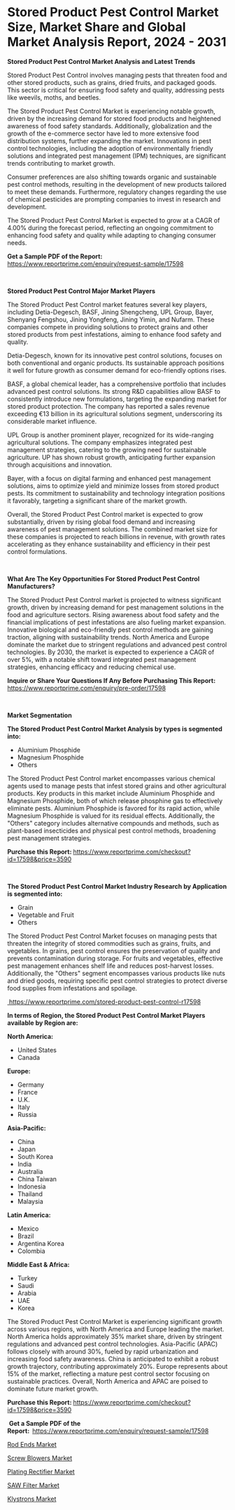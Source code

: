 <p><h1>Stored Product Pest Control Market Size, Market Share and Global Market Analysis Report, 2024 - 2031</h1></p><p><strong>Stored Product Pest Control Market Analysis and Latest Trends</strong></p>
<p><p>Stored Product Pest Control involves managing pests that threaten food and other stored products, such as grains, dried fruits, and packaged goods. This sector is critical for ensuring food safety and quality, addressing pests like weevils, moths, and beetles.</p><p>The Stored Product Pest Control Market is experiencing notable growth, driven by the increasing demand for stored food products and heightened awareness of food safety standards. Additionally, globalization and the growth of the e-commerce sector have led to more extensive food distribution systems, further expanding the market. Innovations in pest control technologies, including the adoption of environmentally friendly solutions and integrated pest management (IPM) techniques, are significant trends contributing to market growth.</p><p>Consumer preferences are also shifting towards organic and sustainable pest control methods, resulting in the development of new products tailored to meet these demands. Furthermore, regulatory changes regarding the use of chemical pesticides are prompting companies to invest in research and development.</p><p>The Stored Product Pest Control Market is expected to grow at a CAGR of 4.00% during the forecast period, reflecting an ongoing commitment to enhancing food safety and quality while adapting to changing consumer needs.</p></p>
<p><strong>Get a Sample PDF of the Report:&nbsp;</strong> <a href="https://www.reportprime.com/enquiry/request-sample/17598?utm_campaign=904&utm_medium=2&utm_source=Github&utm_content=ia&utm_term=19112024&utm_id=stored-product-pest-control">https://www.reportprime.com/enquiry/request-sample/17598</a></p>
<p>&nbsp;</p>
<p><strong>Stored Product Pest Control Major Market Players</strong></p>
<p><p>The Stored Product Pest Control market features several key players, including Detia-Degesch, BASF, Jining Shengcheng, UPL Group, Bayer, Shenyang Fengshou, Jining Yongfeng, Jining Yimin, and Nufarm. These companies compete in providing solutions to protect grains and other stored products from pest infestations, aiming to enhance food safety and quality.</p><p>Detia-Degesch, known for its innovative pest control solutions, focuses on both conventional and organic products. Its sustainable approach positions it well for future growth as consumer demand for eco-friendly options rises.</p><p>BASF, a global chemical leader, has a comprehensive portfolio that includes advanced pest control solutions. Its strong R&D capabilities allow BASF to consistently introduce new formulations, targeting the expanding market for stored product protection. The company has reported a sales revenue exceeding €13 billion in its agricultural solutions segment, underscoring its considerable market influence.</p><p>UPL Group is another prominent player, recognized for its wide-ranging agricultural solutions. The company emphasizes integrated pest management strategies, catering to the growing need for sustainable agriculture. UP has shown robust growth, anticipating further expansion through acquisitions and innovation.</p><p>Bayer, with a focus on digital farming and enhanced pest management solutions, aims to optimize yield and minimize losses from stored product pests. Its commitment to sustainability and technology integration positions it favorably, targeting a significant share of the market growth.</p><p>Overall, the Stored Product Pest Control market is expected to grow substantially, driven by rising global food demand and increasing awareness of pest management solutions. The combined market size for these companies is projected to reach billions in revenue, with growth rates accelerating as they enhance sustainability and efficiency in their pest control formulations.</p></p>
<p>&nbsp;</p>
<p><strong>What Are The Key Opportunities For Stored Product Pest Control Manufacturers?</strong></p>
<p><p>The Stored Product Pest Control market is projected to witness significant growth, driven by increasing demand for pest management solutions in the food and agriculture sectors. Rising awareness about food safety and the financial implications of pest infestations are also fueling market expansion. Innovative biological and eco-friendly pest control methods are gaining traction, aligning with sustainability trends. North America and Europe dominate the market due to stringent regulations and advanced pest control technologies. By 2030, the market is expected to experience a CAGR of over 5%, with a notable shift toward integrated pest management strategies, enhancing efficacy and reducing chemical use.</p></p>
<p><strong>Inquire or Share Your Questions If Any Before Purchasing This Report:</strong> <a href="https://www.reportprime.com/enquiry/pre-order/17598?utm_campaign=904&utm_medium=2&utm_source=Github&utm_content=ia&utm_term=19112024&utm_id=stored-product-pest-control">https://www.reportprime.com/enquiry/pre-order/17598</a></p>
<p>&nbsp;</p>
<p><strong>Market Segmentation</strong></p>
<p><strong>The Stored Product Pest Control Market Analysis by types is segmented into:</strong></p>
<p><ul><li>Aluminium Phosphide</li><li>Magnesium Phosphide</li><li>Others</li></ul></p>
<p><p>The Stored Product Pest Control market encompasses various chemical agents used to manage pests that infest stored grains and other agricultural products. Key products in this market include Aluminium Phosphide and Magnesium Phosphide, both of which release phosphine gas to effectively eliminate pests. Aluminium Phosphide is favored for its rapid action, while Magnesium Phosphide is valued for its residual effects. Additionally, the "Others" category includes alternative compounds and methods, such as plant-based insecticides and physical pest control methods, broadening pest management strategies.</p></p>
<p><strong>Purchase this Report:&nbsp;</strong><a href="https://www.reportprime.com/checkout?id=17598&price=3590&utm_campaign=904&utm_medium=2&utm_source=Github&utm_content=ia&utm_term=19112024&utm_id=stored-product-pest-control">https://www.reportprime.com/checkout?id=17598&price=3590</a></p>
<p>&nbsp;</p>
<p><strong>The Stored Product Pest Control Market Industry Research by Application is segmented into:</strong></p>
<p><ul><li>Grain</li><li>Vegetable and Fruit</li><li>Others</li></ul></p>
<p><p>The Stored Product Pest Control Market focuses on managing pests that threaten the integrity of stored commodities such as grains, fruits, and vegetables. In grains, pest control ensures the preservation of quality and prevents contamination during storage. For fruits and vegetables, effective pest management enhances shelf life and reduces post-harvest losses. Additionally, the "Others" segment encompasses various products like nuts and dried goods, requiring specific pest control strategies to protect diverse food supplies from infestations and spoilage.</p></p>
<p><a href="https://www.reportprime.com/stored-product-pest-control-r17598?utm_campaign=904&utm_medium=2&utm_source=Github&utm_content=ia&utm_term=19112024&utm_id=stored-product-pest-control">&nbsp;https://www.reportprime.com/stored-product-pest-control-r17598</a></p>
<p><strong>In terms of Region, the Stored Product Pest Control Market Players available by Region are:</strong></p>
<p>
    <p> <strong> North America: </strong>
        <ul>
            <li>United States</li>
            <li>Canada</li>
        </ul>
        </p> 
    <p> <strong> Europe: </strong>
        <ul>
            <li>Germany</li>
            <li>France</li>
            <li>U.K.</li>
            <li>Italy</li>
            <li>Russia</li>
        </ul>
        </p> 
    <p> <strong> Asia-Pacific: </strong>
        <ul>
            <li>China</li>
            <li>Japan</li>
            <li>South Korea</li>
            <li>India</li>
            <li>Australia</li>
            <li>China Taiwan</li>
            <li>Indonesia</li>
            <li>Thailand</li>
            <li>Malaysia</li>
        </ul>
        </p> 
    <p> <strong> Latin America: </strong>
        <ul>
            <li>Mexico</li>
            <li>Brazil</li>
            <li>Argentina Korea</li>
            <li>Colombia</li>
        </ul>
        </p> 
    <p> <strong> Middle East & Africa: </strong>
        <ul>
            <li>Turkey</li>
            <li>Saudi</li>
            <li>Arabia</li>
            <li>UAE</li>
            <li>Korea</li>
        </ul>
    </p>
    </p>
<p><p>The Stored Product Pest Control Market is experiencing significant growth across various regions, with North America and Europe leading the market. North America holds approximately 35% market share, driven by stringent regulations and advanced pest control technologies. Asia-Pacific (APAC) follows closely with around 30%, fueled by rapid urbanization and increasing food safety awareness. China is anticipated to exhibit a robust growth trajectory, contributing approximately 20%. Europe represents about 15% of the market, reflecting a mature pest control sector focusing on sustainable practices. Overall, North America and APAC are poised to dominate future market growth.</p></p>
<p><strong>Purchase this Report: </strong><a href="https://www.reportprime.com/checkout?id=17598&price=3590&utm_campaign=904&utm_medium=2&utm_source=Github&utm_content=ia&utm_term=19112024&utm_id=stored-product-pest-control">https://www.reportprime.com/checkout?id=17598&price=3590</a></p>
<p>&nbsp;<strong>Get a Sample PDF of the Report:&nbsp;&nbsp;</strong><a href="https://www.reportprime.com/enquiry/request-sample/17598?utm_campaign=904&utm_medium=2&utm_source=Github&utm_content=ia&utm_term=19112024&utm_id=stored-product-pest-control">https://www.reportprime.com/enquiry/request-sample/17598</a></p>
<p><strong></strong></p>
<p><p><a href="https://www.linkedin.com/pulse/analyzing-rod-ends-market-dynamics-growth-drivers-forecasted-zim5e?utm_campaign=904&utm_medium=2&utm_source=Github&utm_content=ia&utm_term=19112024&utm_id=stored-product-pest-control">Rod Ends Market</a></p><p><a href="https://issuu.com/reportprime-2/docs/screw-blowers-market-size-2030.pptx_76f75339da88a9?utm_campaign=904&utm_medium=2&utm_source=Github&utm_content=ia&utm_term=19112024&utm_id=stored-product-pest-control">Screw Blowers Market</a></p><p><a href="https://issuu.com/reportprime-2/docs/plating-rectifier-market-size-2030._6397aac02e97b3?utm_campaign=904&utm_medium=2&utm_source=Github&utm_content=ia&utm_term=19112024&utm_id=stored-product-pest-control">Plating Rectifier Market</a></p><p><a href="https://www.linkedin.com/pulse/global-saw-filter-nexus-sector-confluences-regional-catalysts-rdtve?utm_campaign=904&utm_medium=2&utm_source=Github&utm_content=ia&utm_term=19112024&utm_id=stored-product-pest-control">SAW Filter Market</a></p><p><a href="https://www.linkedin.com/pulse/global-klystrons-market-size-trends-analysis-regional-outlook-yeore?utm_campaign=904&utm_medium=2&utm_source=Github&utm_content=ia&utm_term=19112024&utm_id=stored-product-pest-control">Klystrons Market</a></p></p>